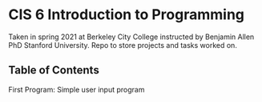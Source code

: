# CIS 6 Introduction to Programming

Taken in spring  2021 at Berkeley City College instructed by Benjamin Allen PhD Stanford University.
Repo to store projects and tasks worked on.

## Table of Contents 
First Program: Simple user input program 
